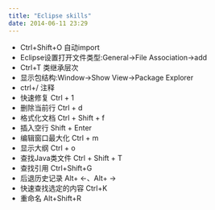 ```yaml
---
title: "Eclipse skills"
date: 2014-06-11 23:29
---
```

+ Ctrl+Shift+O 自动import
+ Eclipse设置打开文件类型:General->File Association->add
+ Ctrl+T 类继承层次
+ 显示包结构:Window->Show View->Package Explorer
+ ctrl+/ 注释
+ 快速修复 Ctrl + 1
+ 删除当前行 Ctrl + d
+ 格式化文档 Ctrl + Shift + f
+ 插入空行 Shift + Enter
+ 编辑窗口最大化 Ctrl + m
+ 显示大纲 Ctrl + o
+ 查找Java类文件 Ctrl + Shift + T
+ 查找引用 Ctrl+Shift+G
+ 后退历史记录 Alt+ ←、Alt+ →
+ 快速查找选定的内容 Ctrl+K
+ 重命名 Alt+Shift+R

